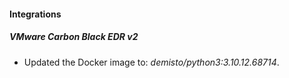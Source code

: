 #### Integrations
##### VMware Carbon Black EDR v2
- Updated the Docker image to: *demisto/python3:3.10.12.68714*.
